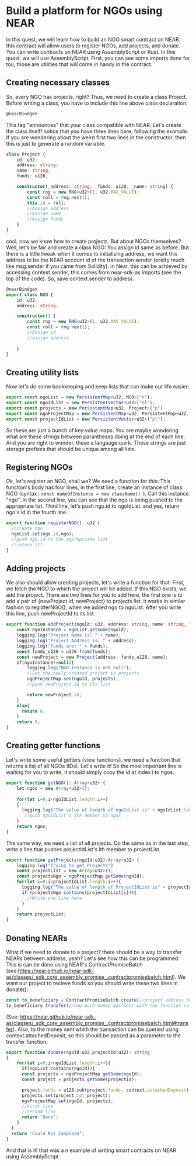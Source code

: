 # Build a platform for NGOs using NEAR
In this quest, we will learn how to build an NGO smart contract on NEAR. this contract will allow users to register NGOs, add projects, and donate.
You can write contracts on NEAR using AssemblyScript or Rust. In this quest, we will use AssemblyScript.
First, you can see some imports done for tou, those are utilities that will come in handy in the contract.

## Creating necessary classes 
So, every NGO has projects, right?
Thus, we need to create a class Project. Before writing a class, you have to include this line above class declaration:
```ts
@nearBindgen
```
This tag "announces" that your class compatible with NEAR. Let's create the class itself! notice that you have three lines here, following the example.
If you are wondering about the weird first two lines in the constructor, then this is just to generate a random variable.
```ts
class Project {
    id: u32;
    address: string;
    name: string;
    funds: u128;

    constructor(_address: string, _funds: u128, _name: string) {
        const rng = new RNG<u32>(1, u32.MAX_VALUE);
        const roll = rng.next();
        this.id = roll;
        //Assign address
        //Assign name
        //Assign funds
    }
}
```
cool, now we know how to create projects. But about NGOs themselves?
Well, let's be fair and create a class NGO:
You assign id same as before.
But there is a little tweak when it comes to initializing address, we want this address to be the NEAR account id of the transaction sender (pretty much like msg.sender if you came from Solidity). in Near, this can be achieved by accessing context.sender, this comes from near-sdk-as imports (see the top of the code). So, save context.sender to address. 
```ts
@nearBindgen
export class NGO {
    id: u32;
    address: string;

    constructor() {
        const rng = new RNG<u32>(1, u32.MAX_VALUE);
        const roll = rng.next();
        //Assign id
        //assign address
        
    }
}

```

## Creating utility lists
Now let's do some bookkeeping and keep lists that can make our life easier:
```ts
export const ngoList = new PersistentMap<u32, NGO>("n");
export const ngoIdList = new PersistentVector<u32>("nl");
export const projects = new PersistentMap<u32, Project>("p")
export const ngoProjectMap = new PersistentMap<u32, PersistentMap<u32, Project>>("np");
export const projectIdList = new PersistentVector<u32>("pl");
```
So these are just a bunch of key:value maps. You are maybe wondering what are these strings between parantheses doing at the end of each line. And you are right to wonder, these a langauge quirk. These strings are just storage prefixes that should be unique among all lists.

## Registering NGOs
Ok, let's register an NGO, shall we? We need a function for this:
This function's body has four lines, in the first line, create an instance of class NGO (syntax : ```const nameOfInstance = new className() ```). Call this instance "ngo". In the second line, you can see that the ngo is being pushed to the appropriate list. Third line, let's push ngo.id to ngoIdList. and yes, return ngo's id in the fourth line..
```ts
export function registerNGO(): u32 {
  //create ngo
  ngoList.set(ngo.id,ngo);
  //push ngo.id to the appropriate list
  //return it!
}
```

## Adding projects
We also should allow creating projects, let's write a function for that:
First, we fetch the NGO to which the project will be added. If this NGO exists, we add the project. There are two lines for you to add here, the first one is to add a pair of {newProject.id, newProject} to projects list. it works in similar fashion to regidterNGO(), when we added ngo to ngoList. After you write this line, push newProjectId to its list.
```ts
export function addProject(ngoId: u32, address: string, name: string, funds: string): u32{
    const ngoInstance = ngoList.getSome(ngoId);
    logging.log("Project Name is: " + name);
    logging.log("Project Address is: " + address);
    logging.log("Funds are: " + funds);
    const funds_u128 = u128.from(funds);
    const newProject = new Project(address, funds_u128, name);
    if(ngoInstance!=null){
        logging.log("NGO Instance is not null");
        //Set the newly created project in projects
        ngoProjectMap.set(ngoId, projects);
        //push newProject.id to its list

        return newProject.id;
    }
    else{
      return 0;
    }
    return 0;
}
```

## Creating getter functions
Let's write some useful getters (view functions). we need a function that returns a list of all NGOs (IDs). Let's write it!
So the most important line is waiting for you to write, it should simply copy the id at index i to ngos.
```ts
export function getNGO(): Array<u32> {
    let ngos = new Array<u32>();
    
    for(let i=0;i<ngoIdList.length;i++)
    {  
      logging.log("The value of length of ngoIdList is" + ngoIdList.length.toString());
       //push ngoIdList's ith member to ngos 
    }
    return ngos;
}
```

The same way, we need a list of all projects. Do the same as in the last step, write a line that pushes projectIdList's ith member to projectList.
```ts
export function getProjects(ngoId:u32):Array<u32> {
    logging.log("Trying to get Projects")
    const projectList = new Array<u32>();
    const projectsNgo = ngoProjectMap.getSome(ngoId);
    for(let i=0;i<projectIdList.length;i++){
      logging.log("The value of length of ProjectIdList is" + projectIdList.length.toString());
      if (projectsNgo.contains(projectIdList[i])){
        //Write one line here
      }
    }
    return projectList; 
}
```

## Donating NEARs
What if we need to donate to a project? there should be a way to transfer NEARs between address, yeah?
Let's see how this can be programmed:
This is can be done using NEAR's ContractPromiseBatch (see:https://near.github.io/near-sdk-as/classes/_sdk_core_assembly_promise_.contractpromisebatch.html). We want our project to recieve funds so you should write these two lines in donate():
```ts
const to_beneficiary = ContractPromiseBatch.create(//project address here);
to_beneficiary.transfer(//how much money was sent with the function call);
```
(See: https://near.github.io/near-sdk-as/classes/_sdk_core_assembly_promise_.contractpromisebatch.html#transfer).
Also, to the money sent whith the transaction can be queried using context.attachedDeposit, so this should be passed as a parameter to the transfer function.
```ts
export function donate(ngoId:u32,projectId:u32): string
{
    for(let i=0;i<ngoIdList.length;i++){
      if(ngoList.contains(ngoId)){
      const projects = ngoProjectMap.getSome(ngoId);
      const project = projects.getSome(projectId);

      project.funds = u128.sub(project.funds, context.attachedDeposit);
      projects.set(project.id, project);
      ngoProjectMap.set(ngoId, projects);
      //First line
      //Second line
      return "Done";
    }
  }
  return "Could Not Complete";
}
```
And that is it! that was a n example of writing smart contracts on NEAR using AssemblyScript
